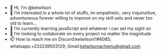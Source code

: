 - 👋 Hi, I’m @kelwilson
- 👀 I’m interested in a whole lot of stuffs, im empathetic, very inquinsitive, adventureous forever willing to improve on my skill sets and never too old to learn...
- 🌱 I’m currently learning javaScript and whatever i can set my sight on
- 💞️ I’m looking to collaborate on every project no matter the magnitude
- 📫 How to reach me on Discord:kelwilson!!#6085; whatsapp:+233239503129; Gmail:kelwilsonachienu@gmail.com

<!---
kelwilson/kelwilson is a ✨ special ✨ repository because its `README.md` (this file) appears on your GitHub profile.
You can click the Preview link to take a look at your changes.
--->
